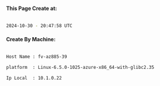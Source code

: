 
   
#### This Page Create at:

```bash

2024-10-30 - 20:47:58 UTC

```

#### Create By Machine:

```bash

Host Name : fv-az885-39

platform  : Linux-6.5.0-1025-azure-x86_64-with-glibc2.35

Ip Local  : 10.1.0.22

```

